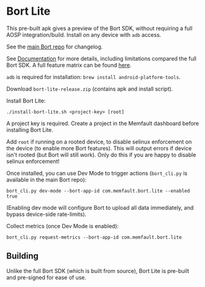 # Bort Lite

This pre-built apk gives a preview of the Bort SDK, without requiring a full
AOSP integration/build. Install on any device with `adb` access.

See the
[main Bort repo](https://github.com/memfault/bort/blob/master/CHANGELOG.md) for
changelog.

See [Documentation](https://mflt.io/bort-lite) for more details, including
limitations compared the full Bort SDK. A full feature matrix can be found
[here](https://mflt.io/android-features).

`adb` is required for installation: `brew install android-platform-tools`.

Download `bort-lite-release.zip` (contains apk and install script).

Install Bort Lite:

```
./install-bort-lite.sh <project-key> [root]
```

A project key is required. Create a project in the Memfault dashboard before
installing Bort Lite.

Add `root` if running on a rooted device, to disable selinux enforcement on the
device (to enable more Bort features). This will output errors if device isn't
rooted (but Bort will still work). Only do this if you are happy to disable
selinux enforcement!

Once installed, you can use Dev Mode to trigger actions (`bort_cli.py` is
available in the main Bort repo):

```
bort_cli.py dev-mode --bort-app-id com.memfault.bort.lite --enabled true
```

(Enabling dev mode will configure Bort to upload all data immediately, and
bypass device-side rate-limits).

Collect metrics (once Dev Mode is enabled):

```
bort_cli.py request-metrics --bort-app-id com.memfault.bort.lite
```

## Building

Unlike the full Bort SDK (which is built from source), Bort Lite is pre-built
and pre-signed for ease of use.
